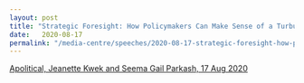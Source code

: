 ```yaml
---
layout: post
title: "Strategic Foresight: How Policymakers Can Make Sense of a Turbulent World, Apolitical, 17 Aug 2020"
date:   2020-08-17
permalink: "/media-centre/speeches/2020-08-17-strategic-foresight-how-policy-makers"
---
```


[Apolitical, Jeanette Kwek and Seema Gail Parkash, 17 Aug 2020](https://apolitical.co/en/solution_article/strategic-foresight-making-sense-of-a-turbulent-world)
